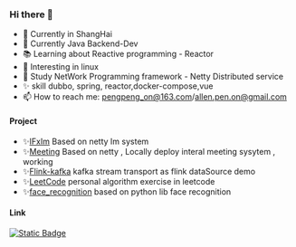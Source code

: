 ### Hi there 👋

- 🔭 Currently in ShangHai
- 🌱 Currently  Java Backend-Dev  
- 📚 Learning about Reactive programming  - Reactor
- 🎨 Interesting in linux 
- 💼 Study  NetWork Programming framework  - Netty 
            Distributed service 
- ✨ skill dubbo, spring, reactor,docker-compose,vue
- 📫 How to reach me: pengpeng_on@163.com/allen.pen.on@gmail.com 

#### Project
- ✨[IFxIm](https://github.com/pengpengno/IFxIM)  Based on netty Im system
- ✨[Meeting](https://github.com/pengpengno/Meeting)  Based on netty , Locally deploy interal meeting sysytem , working 
- ✨[Flink-kafka](https://github.com/pengpengno/flink-kafka)  kafka stream transport as flink dataSource demo
- ✨[LeetCode](https://github.com/pengpengno/leetCode)  personal algorithm exercise in leetcode
- ✨[face_recognition](https://github.com/pengpengno/face_recognition)  based on  python lib face recognition


####  Link
[![Static Badge](https://img.shields.io/badge/stackoverflow-peng-yellow?link=https%3A%2F%2Fstackoverflow.com%2Fusers%2F20644506%2Fpeng%3Ftab%3Dprofile)](https://stackoverflow.com/users/20644506/peng?tab=profile)

